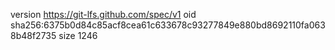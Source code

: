 version https://git-lfs.github.com/spec/v1
oid sha256:6375b0d84c85acf8cea61c633678c93277849e880bd8692110fa0638b48f2735
size 1246
